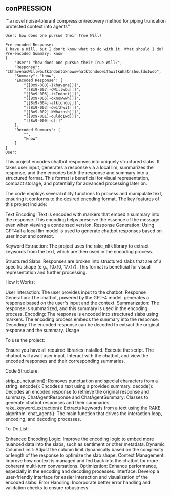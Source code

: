 conPRESSION
---

'''a novel noise-tolerant compression/recovery method for piping truncation protected context into agents'''


```
User: how does one pursue their True Will?

Pre-encoded Response: 
I have a Will, but I don't know what to do with it. What should I do?
Pre-encoded Summary: know
{
    "User": "how does one pursue their True Will?",
    "Response": "IkhavenaoWillwbutkIndontoknowwwhatktondoowithwitkWhatnshouldoIwdo",
    "Summary": "know",
    "Encoded Response": [
        "[[8x9-008]-Ikhavena]]]",
        "[[8x9-007]-oWillwbu]]]",
        "[[8x9-006]-tkIndont]]]",
        "[[8x9-005]-oknowwwh]]]",
        "[[8x9-004]-atktondo]]]",
        "[[8x9-003]-owithwit]]]",
        "[[8x9-002]-kWhatnsh]]]",
        "[[8x9-001]-ouldoIwd]]]",
        "[[8x9-000]-o]]]"
    ],
    "Decoded Summary": [
        "",
        "know"
    ]
}
User:
```

This project encodes chatbot responses into uniquely structured slabs. It takes user input, generates a response via a local llm, summarizes the response, and then encodes both the response and summary into a structured format. This format is beneficial for visual representation, compact storage, and potentially for advanced processing later on.

The code employs several utility functions to process and manipulate text, ensuring it conforms to the desired encoding format. The key features of this project include:

Text Encoding: Text is encoded with markers that embed a summary into the response. This encoding helps preserve the essence of the message even when viewing a condensed version.
Response Generation: Using GPT4all a local llm model is used to generate chatbot responses based on user input and context.

Keyword Extraction: The project uses the rake_nltk library to extract keywords from the text, which are then used in the encoding process.

Structured Slabs: Responses are broken into structured slabs that are of a specific shape (e.g., 10x10, 17x17). This format is beneficial for visual representation and further processing.

How It Works:

User Interaction: The user provides input to the chatbot.
Response Generation: The chatbot, powered by the GPT-4 model, generates a response based on the user's input and the context.
Summarization: The response is summarized, and this summary is used in the encoding process.
Encoding: The response is encoded into structured slabs using markers. The encoding process embeds the summary into the response.
Decoding: The encoded response can be decoded to extract the original response and the summary.
Usage

To use the project:

Ensure you have all required libraries installed.
Execute the script. The chatbot will await user input.
Interact with the chatbot, and view the encoded responses and their corresponding summaries.


Code Structure:

strip_punctuation(): Removes punctuation and special characters from a string.
encode(): Encodes a text using a provided summary.
decode(): Decodes an encoded response to retrieve the original response and summary.
ChatAgentResponse and ChatAgentSummary: Classes to generate chatbot responses and their summaries.
rake_keyword_extraction(): Extracts keywords from a text using the RAKE algorithm.
chat_agent(): The main function that drives the interaction loop, encoding, and decoding processes.


To-Do List:

Enhanced Encoding Logic: Improve the encoding logic to embed more nuanced data into the slabs, such as sentiment or other metadata.
Dynamic Column Limit: Adjust the column limit dynamically based on the complexity or length of the response to optimize the slab shape.
Context Management: Improve how context is managed and fed back into the chatbot for more coherent multi-turn conversations.
Optimization: Enhance performance, especially in the encoding and decoding processes.
Interface: Develop a user-friendly interface for easier interaction and visualization of the encoded slabs.
Error Handling: Incorporate better error handling and validation checks to ensure robustness.
